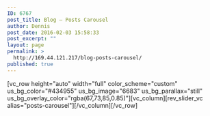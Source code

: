 ```yaml
---
ID: 6767
post_title: Blog – Posts Carousel
author: Dennis
post_date: 2016-02-03 15:58:33
post_excerpt: ""
layout: page
permalink: >
  http://169.44.121.217/blog-posts-carousel/
published: true
---
```

[vc_row height="auto" width="full" color_scheme="custom" us_bg_color="#434955" us_bg_image="6683" us_bg_parallax="still" us_bg_overlay_color="rgba(67,73,85,0.85)"][vc_column][rev_slider_vc alias="posts-carousel"][/vc_column][/vc_row]